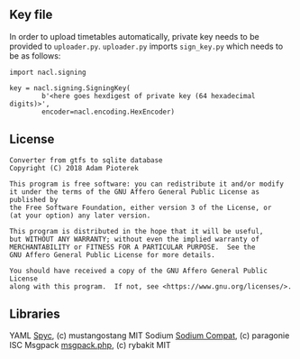 ## Key file

In order to upload timetables automatically, private key needs to be provided to `uploader.py`.
`uploader.py` imports `sign_key.py` which needs to be as follows:

```
import nacl.signing

key = nacl.signing.SigningKey(
        b'<here goes hexdigest of private key (64 hexadecimal digits)>',
        encoder=nacl.encoding.HexEncoder)
```

## License

    Converter from gtfs to sqlite database
    Copyright (C) 2018 Adam Pioterek

    This program is free software: you can redistribute it and/or modify
    it under the terms of the GNU Affero General Public License as published by
    the Free Software Foundation, either version 3 of the License, or
    (at your option) any later version.

    This program is distributed in the hope that it will be useful,
    but WITHOUT ANY WARRANTY; without even the implied warranty of
    MERCHANTABILITY or FITNESS FOR A PARTICULAR PURPOSE.  See the
    GNU Affero General Public License for more details.

    You should have received a copy of the GNU Affero General Public License
    along with this program.  If not, see <https://www.gnu.org/licenses/>.

## Libraries

YAML [Spyc](https://github.com/mustangostang/spyc), (c) mustangostang MIT
Sodium [Sodium Compat](https://github.com/paragonie/sodium_compat), (c) paragonie ISC
Msgpack [msgpack.php](https://github.com/rybakit/msgpack.php), (c) rybakit MIT
